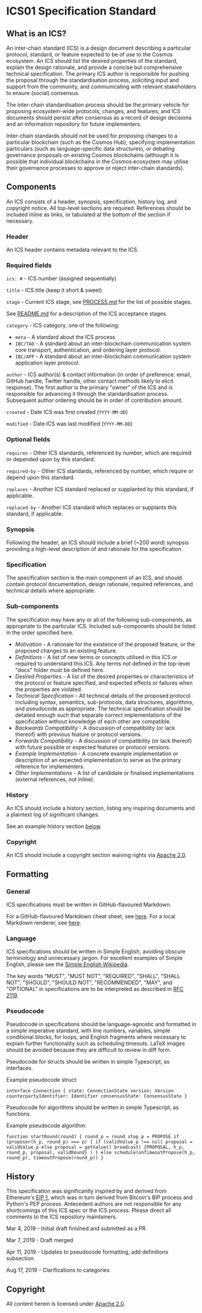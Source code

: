 # ICS01 Specification Standard


## **What is an ICS?**

An inter-chain standard (ICS) is a design document describing a particular protocol, standard, or feature expected to be of use to the Cosmos ecosystem. An ICS should list the desired properties of the standard, explain the design rationale, and provide a concise but comprehensive technical specification. The primary ICS author is responsible for pushing the proposal through the standardisation process, soliciting input and support from the community, and communicating with relevant stakeholders to ensure (social) consensus.

The inter-chain standardisation process should be the primary vehicle for proposing ecosystem-wide protocols, changes, and features, and ICS documents should persist after consensus as a record of design decisions and an information repository for future implementers.

Inter-chain standards should *not* be used for proposing changes to a particular blockchain (such as the Cosmos Hub), specifying implementation particulars (such as language-specific data structures), or debating governance proposals on existing Cosmos blockchains (although it is possible that individual blockchains in the Cosmos ecosystem may utilise their governance processes to approve or reject inter-chain standards).

## **Components**

An ICS consists of a header, synopsis, specification, history log, and copyright notice. All top-level sections are required. References should be included inline as links, or tabulated at the bottom of the section if necessary.

### **Header**

An ICS header contains metadata relevant to the ICS.

### **Required fields**

`ics: #` - ICS number (assigned sequentially)

`title` - ICS title (keep it short & sweet)

`stage` - Current ICS stage, see [PROCESS.md](https://github.com/cosmos/ibc/blob/master/meta/PROCESS.md) for the list of possible stages.

See [README.md](https://github.com/cosmos/ibc/blob/master/README.md) for a description of the ICS acceptance stages.

`category` - ICS category, one of the following:

- `meta` - A standard about the ICS process
- `IBC/TAO` - A standard about an inter-blockchain communication system core transport, authentication, and ordering layer protocol.
- `IBC/APP` - A standard about an inter-blockchain communication system application layer protocol.

`author` - ICS author(s) & contact information (in order of preference: email, GitHub handle, Twitter handle, other contact methods likely to elicit response). The first author is the primary "owner" of the ICS and is responsible for advancing it through the standardisation process. Subsequent author ordering should be in order of contribution amount.

`created` - Date ICS was first created (`YYYY-MM-DD`)

`modified` - Date ICS was last modified (`YYYY-MM-DD`)

### **Optional fields**

`requires` - Other ICS standards, referenced by number, which are required or depended upon by this standard.

`required-by` - Other ICS standards, referenced by number, which require or depend upon this standard.

`replaces` - Another ICS standard replaced or supplanted by this standard, if applicable.

`replaced-by` - Another ICS standard which replaces or supplants this standard, if applicable.

### **Synopsis**

Following the header, an ICS should include a brief (~200 word) synopsis providing a high-level description of and rationale for the specification.

### **Specification**

The specification section is the main component of an ICS, and should contain protocol documentation, design rationale, required references, and technical details where appropriate.

### **Sub-components**

The specification may have any or all of the following sub-components, as appropriate to the particular ICS. Included sub-components should be listed in the order specified here.

- *Motivation* - A rationale for the existence of the proposed feature, or the proposed changes to an existing feature.
- *Definitions* - A list of new terms or concepts utilised in this ICS or required to understand this ICS. Any terms not defined in the top-level "docs" folder must be defined here.
- *Desired Properties* - A list of the desired properties or characteristics of the protocol or feature specified, and expected effects or failures when the properties are violated.
- *Technical Specification* - All technical details of the proposed protocol including syntax, semantics, sub-protocols, data structures, algorithms, and pseudocode as appropriate. The technical specification should be detailed enough such that separate correct implementations of the specification without knowledge of each other are compatible.
- *Backwards Compatibility* - A discussion of compatibility (or lack thereof) with previous feature or protocol versions.
- *Forwards Compatibility* - A discussion of compatibility (or lack thereof) with future possible or expected features or protocol versions.
- *Example Implementation* - A concrete example implementation or description of an expected implementation to serve as the primary reference for implementers.
- *Other Implementations* - A list of candidate or finalised implementations (external references, not inline).

### **History**

An ICS should include a history section, listing any inspiring documents and a plaintext log of significant changes.

See an example history section [below](https://github.com/cosmos/ibc/blob/master/spec/ics-001-ics-standard/README.md#history-1).

### **Copyright**

An ICS should include a copyright section waiving rights via [Apache 2.0](https://www.apache.org/licenses/LICENSE-2.0).

## **Formatting**

### **General**

ICS specifications must be written in GitHub-flavoured Markdown.

For a GitHub-flavoured Markdown cheat sheet, see [here](https://github.com/adam-p/markdown-here/wiki/Markdown-Cheatsheet). For a local Markdown renderer, see [here](https://github.com/joeyespo/grip).

### **Language**

ICS specifications should be written in Simple English, avoiding obscure terminology and unnecessary jargon. For excellent examples of Simple English, please see the [Simple English Wikipedia](https://simple.wikipedia.org/wiki/Main_Page).

The key words "MUST", "MUST NOT", "REQUIRED", "SHALL", "SHALL NOT", "SHOULD", "SHOULD NOT", "RECOMMENDED", "MAY", and "OPTIONAL" in specifications are to be interpreted as described in [RFC 2119](https://tools.ietf.org/html/rfc2119).

### **Pseudocode**

Pseudocode in specifications should be language-agnostic and formatted in a simple imperative standard, with line numbers, variables, simple conditional blocks, for loops, and English fragments where necessary to explain further functionality such as scheduling timeouts. LaTeX images should be avoided because they are difficult to review in diff form.

Pseudocode for structs should be written in simple Typescript, as interfaces.

Example pseudocode struct:

`interface Connection {
  state: ConnectionState
  version: Version
  counterpartyIdentifier: Identifier
  consensusState: ConsensusState
}`

Pseudocode for algorithms should be written in simple Typescript, as functions.

Example pseudocode algorithm:

`function startRound(round) {
  round_p = round
  step_p = PROPOSE
  if (proposer(h_p, round_p) === p) {
    if (validValue_p !== nil)
      proposal = validValue_p
    else
      proposal = getValue()
    broadcast( {PROPOSAL, h_p, round_p, proposal, validRound} )
  } else
    schedule(onTimeoutPropose(h_p, round_p), timeoutPropose(round_p))
}`

## **History**

This specification was significantly inspired by and derived from Ethereum's [EIP 1](https://github.com/ethereum/EIPs/blob/master/EIPS/eip-1.md), which was in turn derived from Bitcoin's BIP process and Python's PEP process. Antecedent authors are not responsible for any shortcomings of this ICS spec or the ICS process. Please direct all comments to the ICS repository maintainers.

Mar 4, 2019 - Initial draft finished and submitted as a PR

Mar 7, 2019 - Draft merged

Apr 11, 2019 - Updates to pseudocode formatting, add definitions subsection

Aug 17, 2019 - Clarifications to categories

## **Copyright**

All content herein is licensed under [Apache 2.0](https://www.apache.org/licenses/LICENSE-2.0).